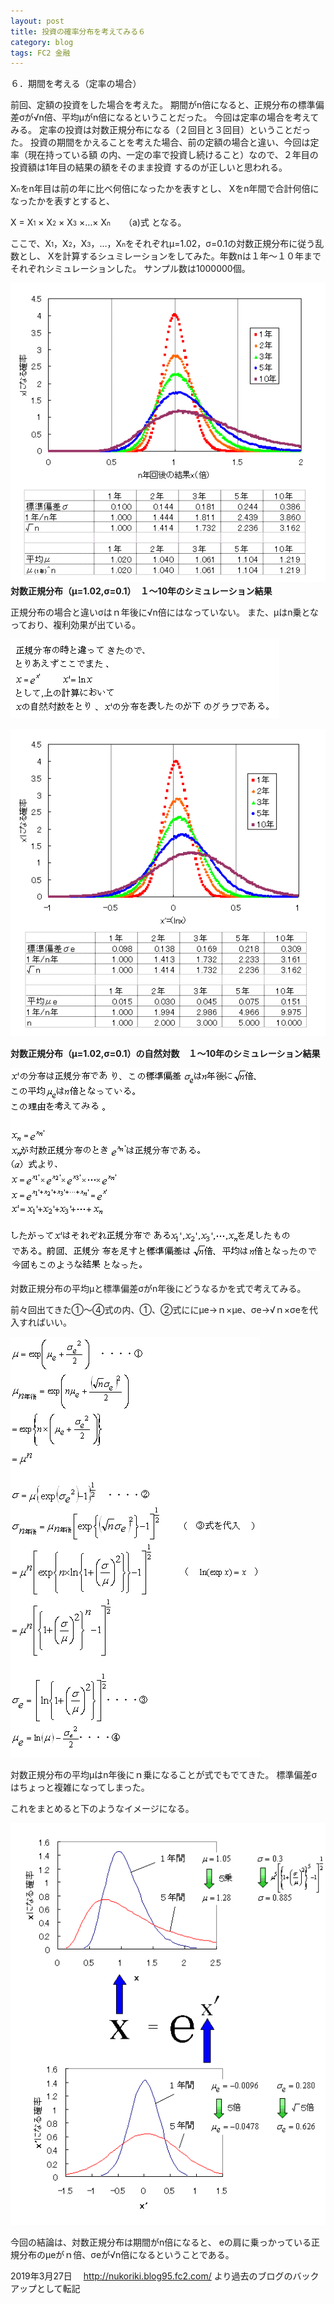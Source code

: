 ```yaml
---
layout: post
title: 投資の確率分布を考えてみる６
category: blog
tags: FC2 金融
---
```


６．期間を考える（定率の場合）

前回、定額の投資をした場合を考えた。
期間がn倍になると、正規分布の標準偏差σが√n倍、平均μがn倍になるということだった。
今回は定率の場合を考えてみる。
定率の投資は対数正規分布になる（２回目と３回目）ということだった。
投資の期間をかえることを考えた場合、前の定額の場合と違い、今回は定率（現在持っている額
の内、一定の率で投資し続けること）なので、２年目の投資額は1年目の結果の額をそのまま投資
するのが正しいと思われる。

X<span style="font-size:x-small;">n</span>をn年目は前の年に比べ何倍になったかを表すとし、
Xをn年間で合計何倍になったかを表すとすると、

X = X<span style="font-size:x-small;">1</span> × X<span style="font-size:x-small;">2</span> × X<span style="font-size:x-small;">3</span> ×…× X<span style="font-size:x-small;">n</span>　　（a)式
となる。

ここで、X<span style="font-size:x-small;">1</span>，X<span style="font-size:x-small;">2</span>，X<span style="font-size:x-small;">3</span>，…，X<span style="font-size:x-small;">n</span>をそれぞれμ=1.02，σ=0.1の対数正規分布に従う乱数とし、
Xを計算するシュミレーションをしてみた。年数nは１年～１０年までそれぞれシミュレーションした。
サンプル数は1000000個。

![image](/images/2008nukoriki/e11-1.gif)
　　　　　　<strong>対数正規分布（μ=1.02,σ=0.1）　１～10年のシミュレーション結果</strong>

正規分布の場合と違いσはｎ年後に√n倍にはなっていない。
また、μはn乗となっており、複利効果が出ている。

![image](/images/2008nukoriki/e11-3.gif)

![image](/images/2008nukoriki/e11-2.gif)

<strong>対数正規分布（μ=1.02,σ=0.1）の自然対数　１～10年のシミュレーション結果</strong>


![image](/images/2008nukoriki/e11-4.gif)

対数正規分布の平均μと標準偏差σがn年後にどうなるかを式で考えてみる。

前々回出てきた①～④式の内、①、②式ににμe→ｎ×μe、σe→√ｎ×σeを代入すればいい。

![image](/images/2008nukoriki/e11-6.gif)

対数正規分布の平均μはn年後にｎ乗になることが式でもでてきた。
標準偏差σはちょっと複雑になってしまった。

これをまとめると下のようなイメージになる。

![image](/images/2008nukoriki/e11-5.gif)

今回の結論は、対数正規分布は期間がn倍になると、
eの肩に乗っかっている正規分布のμeがｎ倍、σeが√n倍になるということである。

2019年3月27日　
http://nukoriki.blog95.fc2.com/
より過去のブログのバックアップとして転記

